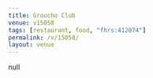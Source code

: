 ```yaml
---
title: Groucho Club
venue: v15058
tags: [restaurant, food, "fhrs:412874"]
permalink: /v/15058/
layout: venue
---
```

null